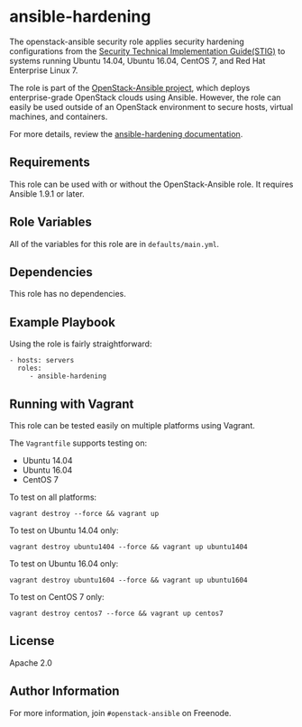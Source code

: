 ansible-hardening
==========================

The openstack-ansible security role applies security hardening configurations
from the [Security Technical Implementation Guide(STIG)](http://iase.disa.mil/stigs/Pages/index.aspx)
to systems running Ubuntu 14.04, Ubuntu 16.04, CentOS 7, and Red Hat
Enterprise Linux 7.

The role is part of the
[OpenStack-Ansible project](https://git.openstack.org/cgit/openstack/openstack-ansible),
which deploys enterprise-grade OpenStack clouds using Ansible.  However, the
role can easily be used outside of an OpenStack environment to secure hosts,
virtual machines, and containers.

For more details, review the
[ansible-hardening documentation](http://docs.openstack.org/developer/ansible-hardening/).

Requirements
------------

This role can be used with or without the OpenStack-Ansible role. It requires
Ansible 1.9.1 or later.

Role Variables
--------------

All of the variables for this role are in `defaults/main.yml`.

Dependencies
------------

This role has no dependencies.

Example Playbook
----------------

Using the role is fairly straightforward:

    - hosts: servers
      roles:
         - ansible-hardening

Running with Vagrant
--------------------

This role can be tested easily on multiple platforms using Vagrant.

The `Vagrantfile` supports testing on:
 * Ubuntu 14.04
 * Ubuntu 16.04
 * CentOS 7

To test on all platforms:

```shell
vagrant destroy --force && vagrant up
```

To test on Ubuntu 14.04 only:

```shell
vagrant destroy ubuntu1404 --force && vagrant up ubuntu1404
```

To test on Ubuntu 16.04 only:
```shell
vagrant destroy ubuntu1604 --force && vagrant up ubuntu1604
```

To test on CentOS 7 only:

```shell
vagrant destroy centos7 --force && vagrant up centos7
```

License
-------

Apache 2.0

Author Information
------------------

For more information, join `#openstack-ansible` on Freenode.
